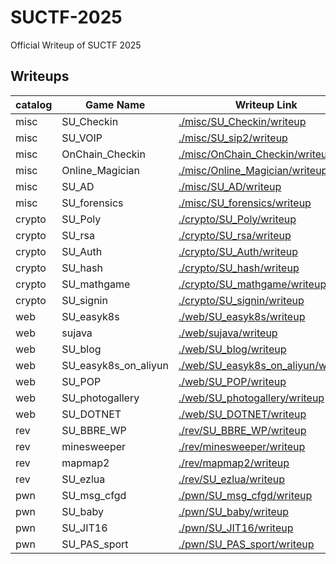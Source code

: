 # SUCTF-2025
Official Writeup of SUCTF 2025

## Writeups 

| catalog| Game Name | Writeup Link |
|----|----|---|
|misc|SU_Checkin|[./misc/SU_Checkin/writeup](./misc/SU_Checkin/writeup)|
|misc|SU_VOIP|[./misc/SU_sip2/writeup](./misc/SU_sip2/writeup)|
|misc|OnChain_Checkin|[./misc/OnChain_Checkin/writeup](./misc/OnChain_Checkin/writeup)|
|misc|Online_Magician|[./misc/Online_Magician/writeup](./misc/Online_Magician/writeup)|
|misc|SU_AD|[./misc/SU_AD/writeup](./misc/SU_AD/writeup)|
|misc|SU_forensics|[./misc/SU_forensics/writeup](./misc/SU_forensics/writeup)|
|crypto|SU_Poly|[./crypto/SU_Poly/writeup](./crypto/SU_Poly/writeup)|
|crypto|SU_rsa|[./crypto/SU_rsa/writeup](./crypto/SU_rsa/writeup)|
|crypto|SU_Auth|[./crypto/SU_Auth/writeup](./crypto/SU_Auth/writeup)|
|crypto|SU_hash|[./crypto/SU_hash/writeup](./crypto/SU_hash/writeup)|
|crypto|SU_mathgame|[./crypto/SU_mathgame/writeup](./crypto/SU_mathgame/writeup)|
|crypto|SU_signin|[./crypto/SU_signin/writeup](./crypto/SU_signin/writeup)|
|web|SU_easyk8s|[./web/SU_easyk8s/writeup](./web/SU_easyk8s/writeup)|
|web|sujava|[./web/sujava/writeup](./web/sujava/writeup)|
|web|SU_blog|[./web/SU_blog/writeup](./web/SU_blog/writeup)|
|web|SU_easyk8s_on_aliyun|[./web/SU_easyk8s_on_aliyun/writeup](./web/SU_easyk8s_on_aliyun/writeup)|
|web|SU_POP|[./web/SU_POP/writeup](./web/SU_POP/writeup)|
|web|SU_photogallery|[./web/SU_photogallery/writeup](./web/SU_photogallery/writeup)|
|web|SU_DOTNET|[./web/SU_DOTNET/writeup](./web/SU_DOTNET/writeup)|
|rev|SU_BBRE_WP|[./rev/SU_BBRE_WP/writeup](./rev/SU_BBRE_WP/writeup)|
|rev|minesweeper|[./rev/minesweeper/writeup](./rev/minesweeper/writeup)|
|rev|mapmap2|[./rev/mapmap2/writeup](./rev/mapmap2/writeup)|
|rev|SU_ezlua|[./rev/SU_ezlua/writeup](./rev/SU_ezlua/writeup)|
|pwn|SU_msg_cfgd|[./pwn/SU_msg_cfgd/writeup](./pwn/SU_msg_cfgd/writeup)|
|pwn|SU_baby|[./pwn/SU_baby/writeup](./pwn/SU_baby/writeup)|
|pwn|SU_JIT16|[./pwn/SU_JIT16/writeup](./pwn/SU_JIT16/writeup)|
|pwn|SU_PAS_sport|[./pwn/SU_PAS_sport/writeup](./pwn/SU_PAS_sport/writeup)|
